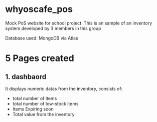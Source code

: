 # whyoscafe_pos
Mock PoS website for school project.
This is an sample of an inventory system developed by
3 members in this group

Database used: MongoDB via Atlas

# 5 Pages created
## 1. dashbaord
It displays numeric datas from the inventory,
consists of: 
- total number of items
- total number of low-stock items
- Items Expiring soon
- Total value from the inventory
